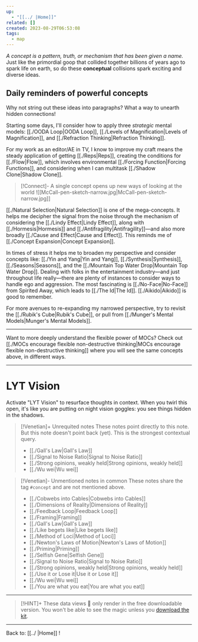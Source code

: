 ```yaml
---
up:
  - "[[../ |Home]]"
related: []
created: 2023-08-29T06:53:08
tags:
  - map
---
```

 *A concept is a pattern, truth, or mechanism that has been given a name.*
Just like the primordial goop that collided together billions of years ago to spark life on earth, so do these **conceptual** collisions spark exciting and diverse ideas. 

## Daily reminders of powerful concepts
Why not string out these ideas into paragraphs? What a way to unearth hidden connections!

Starting some days, I'll consider how to apply three *strategic* mental models: [[./OODA Loop|OODA Loop]], [[./Levels of Magnification|Levels of Magnification]], and [[./Refraction Thinking|Refraction Thinking]]. 

For my work as an editor/AE in TV, I know to improve my craft means the steady application of getting [[./Reps|Reps]], creating the conditions for [[./Flow|Flow]], which involves environmental [[./Forcing Function|Forcing Functions]], and considering when I can multitask [[./Shadow Clone|Shadow Clone]]. 

> [!Connect]- A single concept opens up new ways of looking at the world
> ![[McCall-pen-sketch-narrow.jpg|McCall-pen-sketch-narrow.jpg]]

[[./Natural Selection|Natural Selection]] is one of the mega-concepts. It helps me decipher the signal from the noise through the mechanism of considering the [[./Lindy Effect|Lindy Effect]], along with [[./Hormesis|Hormesis]] and [[./Antifragility|Antifragility]]—and also more broadly [[./Cause and Effect|Cause and Effect]]. This reminds me of [[./Concept Expansion|Concept Expansion]].

In times of stress it helps me to broaden my perspective and consider concepts like: [[./Yin and Yang|Yin and Yang]], [[./Synthesis|Synthesis]], [[./Seasons|Seasons]], and the [[./Mountain Top Water Drop|Mountain Top Water Drop]]. Dealing with folks in the entertainment industry—and just throughout life really—there are plenty of instances to consider ways to handle ego and aggression. The most fascinating is [[./No-Face|No-Face]] from Spirited Away, which leads to [[./The Id|The Id]]. [[./Aikido|Aikido]] is good to remember. 

For more avenues to re-expanding my narrowed perspective, try to revisit the [[./Rubik's Cube|Rubik's Cube]], or pull from [[./Munger's Mental Models|Munger's Mental Models]].

---

Want to more deeply understand the flexible power of MOCs? Check out [[./MOCs encourage flexible non-destructive thinking|MOCs encourage flexible non-destructive thinking]] where you will see the same concepts above, in different ways.

---

# LYT Vision
Activate "LYT Vision" to resurface thoughts in context. When you twirl this open, it's like you are putting on night vision goggles: you see things hidden in the shadows.

> [!Venetian]+ Unrequited notes
> These notes point directly to this note. But this note doesn't point back (yet). This is the strongest contextual query.
> 
>  - [[./Gall's Law|Gall's Law]]
> - [[./Signal to Noise Ratio|Signal to Noise Ratio]]
> - [[./Strong opinions, weakly held|Strong opinions, weakly held]]
> - [[./Wu wei|Wu wei]]
> 

> [!Venetian]- Unmentioned notes in common
> These notes share the tag `#concept` and are not mentioned above.
> 
>  - [[./Cobwebs into Cables|Cobwebs into Cables]]
> - [[./Dimensions of Reality|Dimensions of Reality]]
> - [[./Feedback Loop|Feedback Loop]]
> - [[./Framing|Framing]]
> - [[./Gall's Law|Gall's Law]]
> - [[./Like begets like|Like begets like]]
> - [[./Method of Loci|Method of Loci]]
> - [[./Newton's Laws of Motion|Newton's Laws of Motion]]
> - [[./Priming|Priming]]
> - [[./Selfish Gene|Selfish Gene]]
> - [[./Signal to Noise Ratio|Signal to Noise Ratio]]
> - [[./Strong opinions, weakly held|Strong opinions, weakly held]]
> - [[./Use it or Lose it|Use it or Lose it]]
> - [[./Wu wei|Wu wei]]
> - [[./You are what you eat|You are what you eat]]
> 

---

> [!HINT]+ These data views 🔬 only render in the free downloadable version.
> You won't be able to see the magic unless you [download the kit](https://www.linkingyourthinking.com/download-lyt-kit).

---

Back to: [[../ |Home]] !
